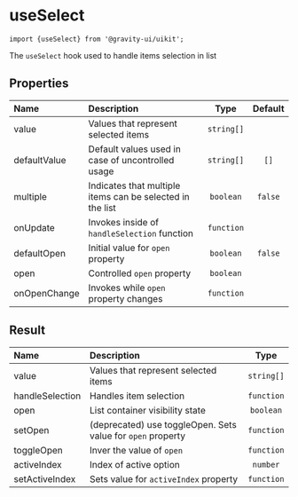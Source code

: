 <!--GITHUB_BLOCK-->

# useSelect

<!--/GITHUB_BLOCK-->

```tsx
import {useSelect} from '@gravity-ui/uikit';
```

The `useSelect` hook used to handle items selection in list

## Properties

| Name         | Description                                               |    Type    | Default |
| :----------- | :-------------------------------------------------------- | :--------: | :-----: |
| value        | Values that represent selected items                      | `string[]` |         |
| defaultValue | Default values used in case of uncontrolled usage         | `string[]` |  `[]`   |
| multiple     | Indicates that multiple items can be selected in the list | `boolean`  | `false` |
| onUpdate     | Invokes inside of `handleSelection` function              | `function` |         |
| defaultOpen  | Initial value for `open` property                         | `boolean`  | `false` |
| open         | Controlled `open` property                                | `boolean`  |         |
| onOpenChange | Invokes while `open` property changes                     | `function` |         |

## Result

| Name            | Description                                                 |    Type    |
| :-------------- | :---------------------------------------------------------- | :--------: |
| value           | Values that represent selected items                        | `string[]` |
| handleSelection | Handles item selection                                      | `function` |
| open            | List container visibility state                             | `boolean`  |
| setOpen         | (deprecated) use toggleOpen. Sets value for `open` property | `function` |
| toggleOpen      | Inver the value of `open`                                   | `function` |
| activeIndex     | Index of active option                                      |  `number`  |
| setActiveIndex  | Sets value for `activeIndex` property                       | `function` |
